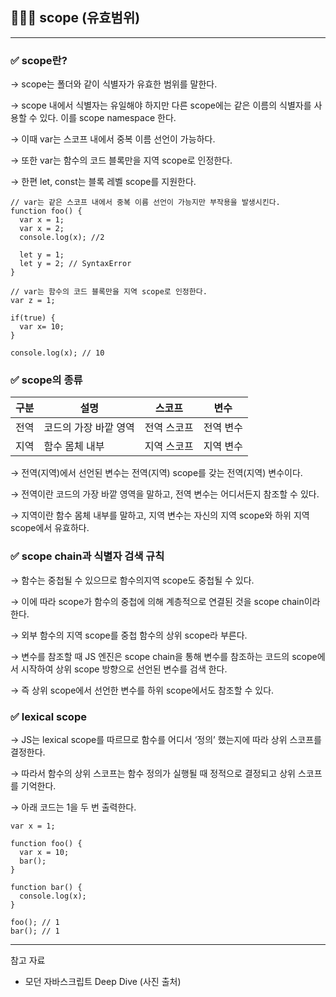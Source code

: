 ## 🧑🏻‍💻 scope (유효범위)

---

### ✅ scope란?

→ scope는 폴더와 같이 식별자가 유효한 범위를 말한다.

→ scope 내에서 식별자는 유일해야 하지만 다른 scope에는 같은 이름의 식별자를 사용할 수 있다. 이를 scope namespace 한다.

→ 이때 var는 스코프 내에서 중복 이름 선언이 가능하다.

→ 또한 var는 함수의 코드 블록만을 지역 scope로 인정한다.

→ 한편 let, const는 블록 레벨 scope를 지원한다.

```tsx
// var는 같은 스코프 내에서 중복 이름 선언이 가능지만 부작용을 발생시킨다.
function foo() {
  var x = 1;
  var x = 2;
  console.log(x); //2

  let y = 1;
  let y = 2; // SyntaxError
}

// var는 함수의 코드 블록만을 지역 scope로 인정한다.
var z = 1;

if(true) {
  var x= 10;
}

console.log(x); // 10
```

### ✅ scope의 종류

| 구분 | 설명 | 스코프 | 변수 |
| --- | --- | --- | --- |
| 전역 | 코드의 가장 바깥 영역 | 전역 스코프 | 전역 변수 |
| 지역 | 함수 몸체 내부 | 지역 스코프 | 지역 변수 |

→ 전역(지역)에서 선언된 변수는 전역(지역) scope를 갖는 전역(지역) 변수이다.

→ 전역이란 코드의 가장 바깥 영역을 말하고, 전역 변수는 어디서든지 참조할 수 있다.

→ 지역이란 함수 몸체 내부를 말하고, 지역 변수는 자신의 지역 scope와 하위 지역 scope에서 유효하다.

### ✅ scope chain과 식별자 검색 규칙

→ 함수는 중첩될 수 있으므로 함수의지역 scope도 중첩될 수 있다.

→ 이에 따라 scope가 함수의 중첩에 의해 계층적으로 연결된 것을 scope chain이라 한다.

→ 외부 함수의 지역 scope를 중첩 함수의 상위 scope라 부른다.

→ 변수를 참조할 때 JS 엔진은 scope chain을 통해 변수를 참조하는 코드의 scope에서 시작하여 상위 scope 방향으로 선언된 변수를 검색 한다.

→ 즉 상위 scope에서 선언한 변수를 하위 scope에서도 참조할 수 있다.

### ✅ lexical scope

→ JS는 lexical scope를 따르므로 함수를 어디서 ‘정의’ 했는지에 따라 상위 스코프를 결정한다.

→ 따라서 함수의 상위 스코프는 함수 정의가 실행될 때 정적으로 결정되고 상위 스코프를 기억한다.

→ 아래 코드는 1을 두 번 출력한다.

```tsx
var x = 1;

function foo() {
  var x = 10;
  bar();
}

function bar() {
  console.log(x);
}

foo(); // 1
bar(); // 1
```

---

참고 자료

- 모던 자바스크립트 Deep Dive (사진 출처)